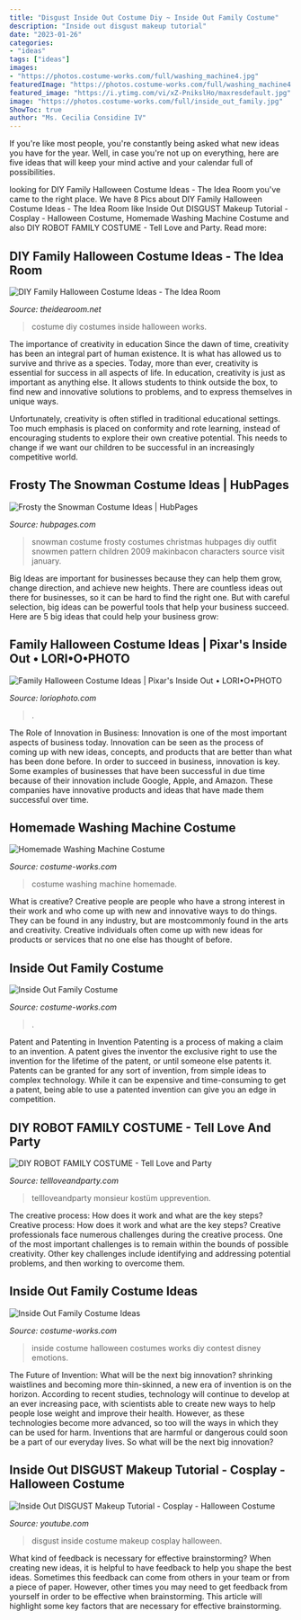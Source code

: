 ```yaml
---
title: "Disgust Inside Out Costume Diy ~ Inside Out Family Costume"
description: "Inside out disgust makeup tutorial"
date: "2023-01-26"
categories:
- "ideas"
tags: ["ideas"]
images:
- "https://photos.costume-works.com/full/washing_machine4.jpg"
featuredImage: "https://photos.costume-works.com/full/washing_machine4.jpg"
featured_image: "https://i.ytimg.com/vi/xZ-PnikslHo/maxresdefault.jpg"
image: "https://photos.costume-works.com/full/inside_out_family.jpg"
ShowToc: true
author: "Ms. Cecilia Considine IV"
---
```



If you're like most people, you're constantly being asked what new ideas you have for the year. Well, in case you're not up on everything, here are five ideas that will keep your mind active and your calendar full of possibilities. 

	

		
looking for DIY Family Halloween Costume Ideas - The Idea Room you've came to the right place. We have 8 Pics about DIY Family Halloween Costume Ideas - The Idea Room like Inside Out DISGUST Makeup Tutorial - Cosplay - Halloween Costume, Homemade Washing Machine Costume and also DIY ROBOT FAMILY COSTUME - Tell Love and Party. Read more:
		
    
## DIY Family Halloween Costume Ideas - The Idea Room

<img loading=lazy src="https://www.theidearoom.net/wp-content/uploads/2016/08/inside_out_family2.jpg" onerror="this.onerror=null;this.src='https://tse3.mm.bing.net/th?id=OIP.MKaESsdV4NO6xpx3mQ-inwHaKw&amp;pid=15.1';" alt="DIY Family Halloween Costume Ideas - The Idea Room">

_Source: theidearoom.net_

>costume diy costumes inside halloween works. 

	

The importance of creativity in education
Since the dawn of time, creativity has been an integral part of human existence. It is what has allowed us to survive and thrive as a species. Today, more than ever, creativity is essential for success in all aspects of life.
In education, creativity is just as important as anything else. It allows students to think outside the box, to find new and innovative solutions to problems, and to express themselves in unique ways.

Unfortunately, creativity is often stifled in traditional educational settings. Too much emphasis is placed on conformity and rote learning, instead of encouraging students to explore their own creative potential. This needs to change if we want our children to be successful in an increasingly competitive world.

    
## Frosty The Snowman Costume Ideas | HubPages

<img loading=lazy src="https://usercontent2.hubstatic.com/7278573_f520.jpg" onerror="this.onerror=null;this.src='https://tse4.mm.bing.net/th?id=OIP.pqqxZ_HXGjhIItqvOXOzeQHaJ4&amp;pid=15.1';" alt="Frosty the Snowman Costume Ideas | HubPages">

_Source: hubpages.com_

>snowman costume frosty costumes christmas hubpages diy outfit snowmen pattern children 2009 makinbacon characters source visit january. 

	

Big Ideas are important for businesses because they can help them grow, change direction, and achieve new heights. There are countless ideas out there for businesses, so it can be hard to find the right one. But with careful selection, big ideas can be powerful tools that help your business succeed. Here are 5 big ideas that could help your business grow: 

    
## Family Halloween Costume Ideas | Pixar&#039;s Inside Out • LORI•O•PHOTO

<img loading=lazy src="https://www.loriophoto.com/wp-content/uploads/2020/09/IMG_2157-rotated.jpg" onerror="this.onerror=null;this.src='https://tse4.mm.bing.net/th?id=OIP.MO9IM43Cd-BTYJTJNX9s5gHaLH&amp;pid=15.1';" alt="Family Halloween Costume Ideas | Pixar&#039;s Inside Out • LORI•O•PHOTO">

_Source: loriophoto.com_

>. 

	

The Role of Innovation in Business:
Innovation is one of the most important aspects of business today. Innovation can be seen as the process of coming up with new ideas, concepts, and products that are better than what has been done before. In order to succeed in business, innovation is key. Some examples of businesses that have been successful in due time because of their innovation include Google, Apple, and Amazon. These companies have innovative products and ideas that have made them successful over time.

    
## Homemade Washing Machine Costume

<img loading=lazy src="https://photos.costume-works.com/full/washing_machine4.jpg" onerror="this.onerror=null;this.src='https://tse2.mm.bing.net/th?id=OIP.Kx96LDdsKqDtI8rGGhoi0AHaLq&amp;pid=15.1';" alt="Homemade Washing Machine Costume">

_Source: costume-works.com_

>costume washing machine homemade. 

	

What is creative?
Creative people are people who have a strong interest in their work and who come up with new and innovative ways to do things. They can be found in any industry, but are mostcommonly found in the arts and creativity. Creative individuals often come up with new ideas for products or services that no one else has thought of before.

    
## Inside Out Family Costume

<img loading=lazy src="https://photos.costume-works.com/full/inside_out_family-30873-1.jpg" onerror="this.onerror=null;this.src='https://tse1.mm.bing.net/th?id=OIP.k3TdJkaVtlFr7_z3xC_SMwHaG-&amp;pid=15.1';" alt="Inside Out Family Costume">

_Source: costume-works.com_

>. 

	

Patent and Patenting in Invention
Patenting is a process of making a claim to an invention. A patent gives the inventor the exclusive right to use the invention for the lifetime of the patent, or until someone else patents it. Patents can be granted for any sort of invention, from simple ideas to complex technology. While it can be expensive and time-consuming to get a patent, being able to use a patented invention can give you an edge in competition.

    
## DIY ROBOT FAMILY COSTUME - Tell Love And Party

<img loading=lazy src="https://tellloveandparty.com/wp-content/uploads/2017/09/Robot-Costume-diy-ideas-for-the-whole-family.jpg" onerror="this.onerror=null;this.src='https://tse1.mm.bing.net/th?id=OIP.E2zfiXtL9kxatVuFnFvCWwHaLH&amp;pid=15.1';" alt="DIY ROBOT FAMILY COSTUME - Tell Love and Party">

_Source: tellloveandparty.com_

>tellloveandparty monsieur kostüm upprevention. 

	

The creative process: How does it work and what are the key steps?
Creative process: How does it work and what are the key steps?
Creative professionals face numerous challenges during the creative process. One of the most important challenges is to remain within the bounds of possible creativity. Other key challenges include identifying and addressing potential problems, and then working to overcome them.

    
## Inside Out Family Costume Ideas

<img loading=lazy src="https://photos.costume-works.com/full/inside_out_family.jpg" onerror="this.onerror=null;this.src='https://tse3.mm.bing.net/th?id=OIP.OU4FxIiBTMNsnAnC9-bVyQHaNJ&amp;pid=15.1';" alt="Inside Out Family Costume Ideas">

_Source: costume-works.com_

>inside costume halloween costumes works diy contest disney emotions. 

	

The Future of Invention: What will be the next big innovation?
shrinking waistlines and becoming more thin-skinned, a new era of invention is on the horizon. According to recent studies, technology will continue to develop at an ever increasing pace, with scientists able to create new ways to help people lose weight and improve their health. 
However, as these technologies become more advanced, so too will the ways in which they can be used for harm. Inventions that are harmful or dangerous could soon be a part of our everyday lives. So what will be the next big innovation?

    
## Inside Out DISGUST Makeup Tutorial - Cosplay - Halloween Costume

<img loading=lazy src="https://i.ytimg.com/vi/xZ-PnikslHo/maxresdefault.jpg" onerror="this.onerror=null;this.src='https://tse4.mm.bing.net/th?id=OIP.KPVMHQ7rD1thW_LbWugZ2AHaEK&amp;pid=15.1';" alt="Inside Out DISGUST Makeup Tutorial - Cosplay - Halloween Costume">

_Source: youtube.com_

>disgust inside costume makeup cosplay halloween. 

	

What kind of feedback is necessary for effective brainstorming?
When creating new ideas, it is helpful to have feedback to help you shape the best ideas. Sometimes this feedback can come from others in your team or from a piece of paper. However, other times you may need to get feedback from yourself in order to be effective when brainstorming. This article will highlight some key factors that are necessary for effective brainstorming.

